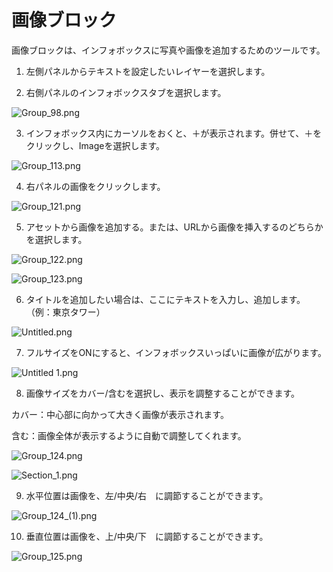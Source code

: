 # 画像ブロック

画像ブロックは、インフォボックスに写真や画像を追加するためのツールです。

1. 左側パネルからテキストを設定したいレイヤーを選択します。

2. 右側パネルのインフォボックスタブを選択します。

![Group_98.png](%E7%94%BB%E5%83%8F%E3%83%95%E3%82%99%E3%83%AD%E3%83%83%E3%82%AF%204eb2950a6e504e53a5ac929eb9b760b9/Group_98.png)

3. インフォボックス内にカーソルをおくと、＋が表示されます。併せて、＋をクリックし、Imageを選択します。

![Group_113.png](%E7%94%BB%E5%83%8F%E3%83%95%E3%82%99%E3%83%AD%E3%83%83%E3%82%AF%204eb2950a6e504e53a5ac929eb9b760b9/Group_113.png)

4. 右パネルの画像をクリックします。

![Group_121.png](%E7%94%BB%E5%83%8F%E3%83%95%E3%82%99%E3%83%AD%E3%83%83%E3%82%AF%204eb2950a6e504e53a5ac929eb9b760b9/Group_121.png)

5. アセットから画像を追加する。または、URLから画像を挿入するのどちらかを選択します。

![Group_122.png](%E7%94%BB%E5%83%8F%E3%83%95%E3%82%99%E3%83%AD%E3%83%83%E3%82%AF%204eb2950a6e504e53a5ac929eb9b760b9/Group_122.png)

![Group_123.png](%E7%94%BB%E5%83%8F%E3%83%95%E3%82%99%E3%83%AD%E3%83%83%E3%82%AF%204eb2950a6e504e53a5ac929eb9b760b9/Group_123.png)

6. タイトルを追加したい場合は、ここにテキストを入力し、追加します。（例：東京タワー）

![Untitled.png](%E7%94%BB%E5%83%8F%E3%83%95%E3%82%99%E3%83%AD%E3%83%83%E3%82%AF%204eb2950a6e504e53a5ac929eb9b760b9/Untitled.png)

7. フルサイズをONにすると、インフォボックスいっぱいに画像が広がります。

![Untitled 1.png](%E7%94%BB%E5%83%8F%E3%83%95%E3%82%99%E3%83%AD%E3%83%83%E3%82%AF%204eb2950a6e504e53a5ac929eb9b760b9/Untitled_1.png)

8. 画像サイズをカバー/含むを選択し、表示を調整することができます。

カバー：中心部に向かって大きく画像が表示されます。

含む：画像全体が表示するように自動で調整してくれます。

![Group_124.png](%E7%94%BB%E5%83%8F%E3%83%95%E3%82%99%E3%83%AD%E3%83%83%E3%82%AF%204eb2950a6e504e53a5ac929eb9b760b9/Group_124.png)

![Section_1.png](%E7%94%BB%E5%83%8F%E3%83%95%E3%82%99%E3%83%AD%E3%83%83%E3%82%AF%204eb2950a6e504e53a5ac929eb9b760b9/Section_1.png)

9. 水平位置は画像を、左/中央/右　に調節することができます。

![Group_124_(1).png](%E7%94%BB%E5%83%8F%E3%83%95%E3%82%99%E3%83%AD%E3%83%83%E3%82%AF%204eb2950a6e504e53a5ac929eb9b760b9/Group_124_(1).png)

10. 垂直位置は画像を、上/中央/下　に調節することができます。

![Group_125.png](%E7%94%BB%E5%83%8F%E3%83%95%E3%82%99%E3%83%AD%E3%83%83%E3%82%AF%204eb2950a6e504e53a5ac929eb9b760b9/Group_125.png)
    
